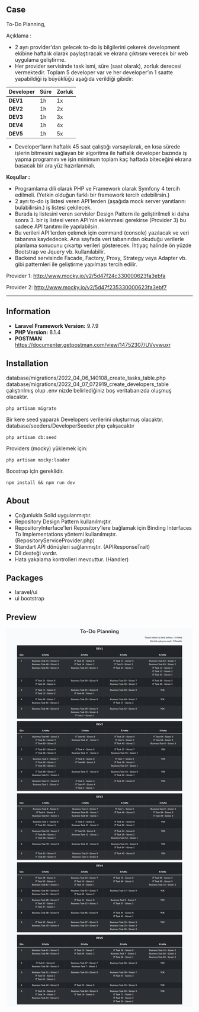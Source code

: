 ## Case
To-Do Planning,

Açıklama :
- 2 ayrı provider'dan gelecek to-do iş bilgilerini çekerek development ekibine haftalık
olarak paylaştıracak ve ekrana çıktısını verecek bir web uygulama geliştirme.
- Her provider servisinde task ismi, süre (saat olarak), zorluk derecesi vermektedir.
Toplam 5 developer var ve her developer’ın 1 saatte yapabildiği iş büyüklüğü aşağıda
verildiği gibidir:

| **Developer** | Süre | Zorluk |
|---------------|------|--------|
| **DEV1**      | 1h   | 1x     |
| **DEV2**      | 1h   | 2x     |
| **DEV3**      | 1h   | 3x     |
| **DEV4**      | 1h   | 4x     |
| **DEV5**      | 1h   | 5x     |
- Developer’ların haftalık 45 saat çalıştığı varsayılarak, en kısa sürede işlerin bitmesini
sağlayan bir algoritma ile haftalık developer bazında iş yapma programını ve işin minimum
toplam kaç haftada biteceğini ekrana basacak bir ara yüz hazırlanmalı.

**Koşullar :**
- Programlama dili olarak PHP ve Framework olarak Symfony 4 tercih edilmeli. (Yetkin
olduğun farklı bir framework tercih edebilirsin.)
- 2 ayrı to-do iş listesi veren API'lerden (aşağıda mock server yanıtlarını bulabilirsin.) iş
listesi çekilecek.
- Burada iş listesini veren servisler Design Pattern ile geliştirilmeli ki daha sonra 3. bir iş
listesi veren API'nin eklenmesi gerekirse (Provider 3) bu sadece API tanıtımı ile yapılabilsin.
- Bu verileri API’lerden çekmek için command (console) yazılacak ve veri tabanına
kaydedecek. Ana sayfada veri tabanından okuduğu verilerle planlama sonucunu çıkartıp
verileri gösterecek. İhtiyaç halinde ön yüzde Bootstrap ve Jquery vb. kullanılabilir.
- Backend servisinde Facade, Factory, Proxy, Strategy veya Adapter vb. gibi patternleri ile
geliştirme yapılması tercih edilir.

Provider 1:
http://www.mocky.io/v2/5d47f24c330000623fa3ebfa

Provider 2:
http://www.mocky.io/v2/5d47f235330000623fa3ebf7

---

## Information
- **Laravel Framework Version:** 9.7.9
- **PHP Version:** 8.1.4
- **POSTMAN** https://documenter.getpostman.com/view/14752307/UVyvwuxr

## Installation
database/migrations/2022_04_06_140108_create_tasks_table.php
database/migrations/2022_04_07_072919_create_developers_table
çalıştırılmış olup .env nizde belirlediğiniz boş veritabanızda oluşmuş olacaktır.
```
php artisan migrate
```
Bir kere seed yaparak Developers verilerini oluşturmuş olacaktır.
database/seeders/DeveloperSeeder.php çalışacaktır
```
php artisan db:seed
```
Providers (mocky) yüklemek için:
```
php artisan mocky:loader
```
Boostrap için gereklidir.
```
npm install && npm run dev
```

## About

- Çoğunlukla Solid uygulanmıştır.
- Repository Design Pattern kullanılmıştır.
- RepositoryInterface'leri Repository'lere bağlamak için Binding Interfaces To Implementations yöntemi kullanılmıştır.(RepositoryServiceProvider.php)
- Standart API dönüşleri sağlanmıştır. (APIResponseTrait)
- Dil desteği vardır.
- Hata yakalama kontrolleri mevcuttur. (Handler)

## Packages

- laravel/ui
- ui bootstrap
## Preview
![To-Do-Planning!](public/images/todo-planning.png "To-Do-Planning")


